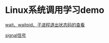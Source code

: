 # Linux系统调用学习demo
[wait、waitpid、子进程退出状态码的查看](https://github.com/fjnucym/LinuxSystemCallDemo/blob/master/wait_waitpid_demo.cpp)

[signal信号](https://github.com/fjnucym/LinuxSystemCallDemo/blob/master/article/signal%E4%BF%A1%E5%8F%B7.md)


